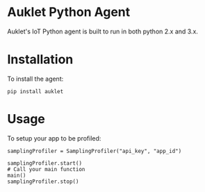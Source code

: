 # Auklet Python Agent

Auklet's IoT Python agent is built to run in both python 2.x and 3.x.

# Installation

To install the agent:

	pip install auklet


# Usage

To setup your app to be profiled:

    samplingProfiler = SamplingProfiler("api_key", "app_id")

    samplingProfiler.start()
    # Call your main function
    main()
    samplingProfiler.stop()
